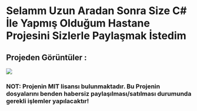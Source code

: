 <h1> Selamm Uzun Aradan Sonra Size C# İle Yapmış Olduğum Hastane Projesini Sizlerle Paylaşmak İstedim</h1>

<h2> Projeden Görüntüler : </h2>
<img src="https://i.hizliresim.com/pqp9o9w.jpg"></img>
<br>

### NOT: Projenin MIT lisansı bulunmaktadır. Bu Projenin dosyalarını benden habersiz paylaşılması/satılması durumunda gerekli işlemler yapılacaktır!
